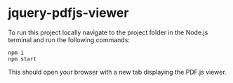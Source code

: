 # jquery-pdfjs-viewer

To run this project locally navigate to the project folder in the Node.js terminal and run the following commands:

```shell
npm i
npm start
```
This should open your browser with a new tab displaying the PDF.js viewer.
